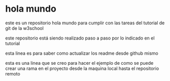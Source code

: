 # hola mundo
este es un repositorio hola mundo para cumplir con las tareas del tutorial de git de la w3school

este repositorio está siendo realizado paso a paso por lo indicado en el tutorial 

esta linea es para saber como actualizar los readme desde github mismo

esta es una linea que se creo para hacer el ejemplo de como se puede crear una rama en el proyecto desde la maquina local hasta el repositorio remoto 